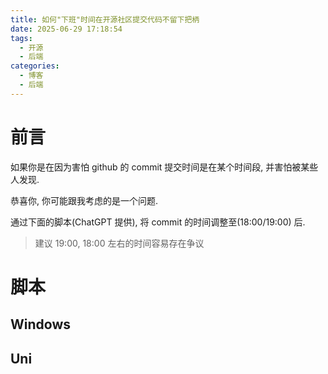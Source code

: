 ```yaml
---
title: 如何"下班"时间在开源社区提交代码不留下把柄
date: 2025-06-29 17:18:54
tags:
  - 开源
  - 后端
categories:
  - 博客
  - 后端
---
```


# 前言

如果你是在因为害怕 github 的 commit 提交时间是在某个时间段, 并害怕被某些人发现.

恭喜你, 你可能跟我考虑的是一个问题.

通过下面的脚本(ChatGPT 提供), 将 commit 的时间调整至(18:00/19:00) 后.

> 建议 19:00, 18:00 左右的时间容易存在争议

# 脚本

## Windows

## Uni

